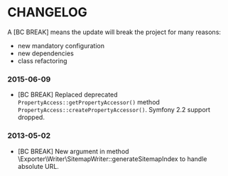 CHANGELOG
=========

A [BC BREAK] means the update will break the project for many reasons:

* new mandatory configuration
* new dependencies
* class refactoring

### 2015-06-09

* [BC BREAK] Replaced deprecated `PropertyAccess::getPropertyAccessor()` method `PropertyAccess::createPropertyAccessor()`.
             Symfony 2.2 support dropped.

### 2013-05-02

* [BC BREAK] New argument in method \Exporter\Writer\SitemapWriter::generateSitemapIndex
             to handle absolute URL.
